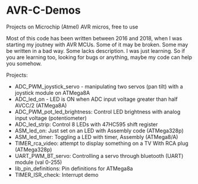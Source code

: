 # AVR-C-Demos
Projects on Microchip (Atmel) AVR micros, free to use

Most of this code has been written between 2016 and 2018, when I was starting my 
joutney with AVR MCUs. Some of it may be broken. Some may be written in a bad way. 
Some lacks description. I was just learning. So if you are learning too, looking for bugs or anything,
maybe my code can help you somehow.
 
Projects:
* ADC_PWM_joystick_servo - manipulating two servos (pan tilt) with a joystick module on ATMega8A
* ADC_led_on - LED is ON when ADC input voltage greater than half AVCC/2 (ATMega8A)
* ADC_PWM_pot_led_brightness: Control LED brightness with analog input voltage (potentiometer)
* ADC_led_strip: Control 8 LEDs with 47HC595 shift register
* ASM_led_on: Just set on an LED with Assembly code (ATMega328p)
* ASM_led_timer: Toggling a LED with timer, Assembly (ATMega8/A)
* TIMER_rca_video: attempt to display something on a TV With RCA plug (ATMega328p)
* UART_PWM_BT_servo: Controlling a servo through bluetooth (UART) module (val 0-255)
* lib_pin_definitions: Pin definitions for ATMega8a
* TIMER_ISR_check: Interrupt demo
	
